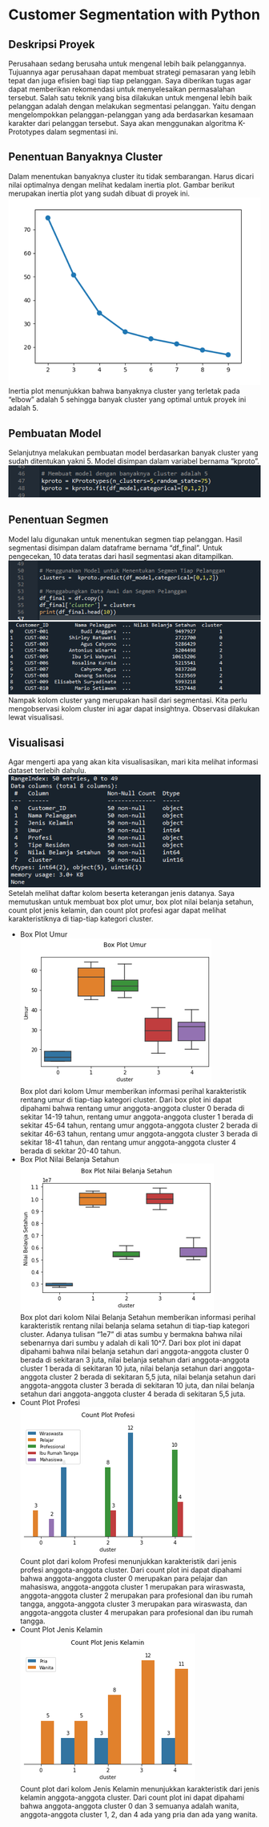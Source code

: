 # Customer Segmentation with Python
## Deskripsi Proyek
Perusahaan sedang berusaha untuk mengenal lebih baik pelanggannya. Tujuannya agar perusahaan dapat membuat strategi pemasaran yang lebih tepat dan juga efisien bagi tiap tiap pelanggan. Saya diberikan tugas agar dapat memberikan rekomendasi untuk menyelesaikan permasalahan tersebut.
Salah satu teknik yang bisa dilakukan untuk mengenal lebih baik pelanggan adalah dengan melakukan segmentasi pelanggan. Yaitu dengan mengelompokkan pelanggan-pelanggan yang ada berdasarkan kesamaan karakter dari pelanggan tersebut. Saya akan menggunakan algoritma K-Prototypes dalam segmentasi ini.
## Penentuan Banyaknya Cluster
Dalam menentukan banyaknya cluster itu tidak sembarangan. Harus dicari nilai optimalnya dengan melihat kedalam inertia plot. Gambar berikut merupakan inertia plot yang sudah dibuat di proyek ini.  
<img src="Customer Segmentation with Python/1.png?raw=true"/>  
Inertia plot menunjukkan bahwa banyaknya cluster yang terletak pada “elbow” adalah 5 sehingga banyak cluster yang optimal untuk proyek ini adalah 5.
## Pembuatan Model
Selanjutnya melakukan pembuatan model berdasarkan banyak cluster yang sudah ditentukan yakni 5. Model disimpan dalam variabel bernama “kproto”.  
<img src="Customer Segmentation with Python/2.png?raw=true"/>
## Penentuan Segmen
Model lalu digunakan untuk menentukan segmen tiap pelanggan. Hasil segmentasi disimpan dalam dataframe bernama “df_final”. Untuk pengecekan, 10 data teratas dari hasil segmentasi akan ditampilkan.  
<img src="Customer Segmentation with Python/3.png?raw=true"/>  
<img src="Customer Segmentation with Python/4.png?raw=true"/>  
Nampak kolom cluster yang merupakan hasil dari segmentasi. Kita perlu mengobservasi kolom cluster ini agar dapat insightnya. Observasi dilakukan lewat visualisasi.
## Visualisasi
Agar mengerti apa yang akan kita visualisasikan, mari kita melihat informasi dataset terlebih dahulu.  
<img src="Customer Segmentation with Python/5.png?raw=true"/>  
Setelah melihat daftar kolom beserta keterangan jenis datanya. Saya memutuskan untuk membuat box plot umur, box plot nilai belanja setahun, count plot jenis kelamin, dan count plot profesi agar dapat melihat karakteristiknya di tiap-tiap kategori cluster.
* Box Plot Umur  
  <img src="Customer Segmentation with Python/6.png?raw=true"/>  
  Box plot dari kolom Umur memberikan informasi perihal karakteristik rentang umur di tiap-tiap kategori cluster. Dari box plot ini dapat dipahami bahwa rentang umur anggota-anggota cluster 0 berada di sekitar 14-19 tahun, rentang umur anggota-anggota cluster 1 berada di sekitar 45-64 tahun, rentang umur anggota-anggota cluster 2 berada di sekitar 46-63 tahun, rentang umur anggota-anggota cluster 3 berada di sekitar 18-41 tahun, dan rentang umur anggota-anggota cluster 4 berada di sekitar 20-40 tahun.
* Box Plot Nilai Belanja Setahun  
  <img src="Customer Segmentation with Python/7.png?raw=true"/>  
  Box plot dari kolom Nilai Belanja Setahun memberikan informasi perihal karakteristik rentang nilai belanja selama setahun di tiap-tiap kategori cluster. Adanya tulisan “1e7” di atas sumbu y bermakna bahwa nilai sebenarnya dari sumbu y adalah di kali 10^7. Dari box plot ini dapat dipahami bahwa nilai belanja setahun dari anggota-anggota cluster 0 berada di sekitaran 3 juta, nilai belanja setahun dari anggota-anggota cluster 1 berada di sekitaran 10 juta, nilai belanja setahun dari anggota-anggota cluster 2 berada di sekitaran 5,5 juta, nilai belanja setahun dari anggota-anggota cluster 3 berada di sekitaran 10 juta, dan nilai belanja setahun dari anggota-anggota cluster 4 berada di sekitaran 5,5 juta.
* Count Plot Profesi  
  <img src="Customer Segmentation with Python/8.png?raw=true"/>  
  Count plot dari kolom Profesi menunjukkan karakteristik dari jenis profesi anggota-anggota cluster. Dari count plot ini dapat dipahami bahwa anggota-anggota cluster 0 merupakan para pelajar dan mahasiswa, anggota-anggota cluster 1 merupakan para wiraswasta, anggota-anggota cluster 2 merupakan para profesional dan ibu rumah tangga, anggota-anggota cluster 3 merupakan para wiraswasta, dan anggota-anggota cluster 4 merupakan para profesional dan ibu rumah tangga.
* Count Plot Jenis Kelamin
  <img src="Customer Segmentation with Python/9.png?raw=true"/>  
  Count plot dari kolom Jenis Kelamin menunjukkan karakteristik dari jenis kelamin anggota-anggota cluster. Dari count plot ini dapat dipahami bahwa anggota-anggota cluster 0 dan 3 semuanya adalah wanita, anggota-anggota cluster 1, 2, dan 4 ada yang pria dan ada yang wanita.
